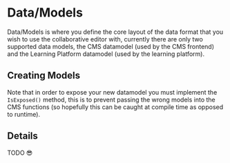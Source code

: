 # Data/Models

Data/Models is where you define the core layout of the data format that you wish to use the collaborative editor with, currently there are only two supported data models, the CMS datamodel (used by the CMS frontend) and the Learning Platform datamodel (used by the learning platform).

## Creating Models
Note that in order to expose your new datamodel you must implement the `IsExposed()` method, this is to prevent passing the wrong models into the CMS functions (so hopefully this can be caught at compile time as opposed to runtime).

## Details
TODO :sunglasses: